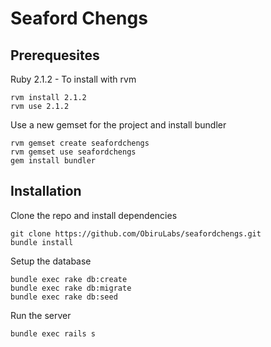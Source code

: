 Seaford Chengs
=============

Prerequesites
-------------
Ruby 2.1.2 - To install with rvm
```
rvm install 2.1.2
rvm use 2.1.2
```

Use a new gemset for the project and install bundler
```
rvm gemset create seafordchengs
rvm gemset use seafordchengs
gem install bundler
```

Installation
------------

Clone the repo and install dependencies
```
git clone https://github.com/ObiruLabs/seafordchengs.git
bundle install
```

Setup the database
```
bundle exec rake db:create
bundle exec rake db:migrate
bundle exec rake db:seed
```

Run the server
```
bundle exec rails s
```
